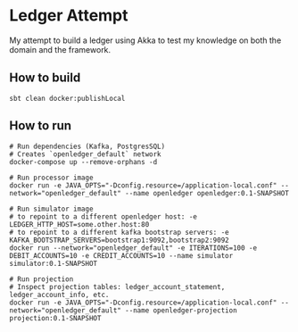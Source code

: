 # Ledger Attempt
My attempt to build a ledger using Akka to test my knowledge on both the domain and the framework.

## How to build

```shell
sbt clean docker:publishLocal
```

## How to run

```shell
# Run dependencies (Kafka, PostgresSQL)
# Creates `openledger_default` network
docker-compose up --remove-orphans -d

# Run processor image
docker run -e JAVA_OPTS="-Dconfig.resource=/application-local.conf" --network="openledger_default" --name openledger openledger:0.1-SNAPSHOT

# Run simulator image 
# to repoint to a different openledger host: -e LEDGER_HTTP_HOST=some.other.host:80
# to repoint to a different kafka bootstrap servers: -e KAFKA_BOOTSTRAP_SERVERS=bootstrap1:9092,bootstrap2:9092
docker run --network="openledger_default" -e ITERATIONS=100 -e DEBIT_ACCOUNTS=10 -e CREDIT_ACCOUNTS=10 --name simulator simulator:0.1-SNAPSHOT

# Run projection
# Inspect projection tables: ledger_account_statement, ledger_account_info, etc.
docker run -e JAVA_OPTS="-Dconfig.resource=/application-local.conf" --network="openledger_default" --name openledger-projection projection:0.1-SNAPSHOT
```
